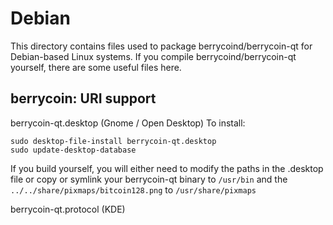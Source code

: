 
Debian
====================
This directory contains files used to package berrycoind/berrycoin-qt
for Debian-based Linux systems. If you compile berrycoind/berrycoin-qt yourself, there are some useful files here.

## berrycoin: URI support ##


berrycoin-qt.desktop  (Gnome / Open Desktop)
To install:

	sudo desktop-file-install berrycoin-qt.desktop
	sudo update-desktop-database

If you build yourself, you will either need to modify the paths in
the .desktop file or copy or symlink your berrycoin-qt binary to `/usr/bin`
and the `../../share/pixmaps/bitcoin128.png` to `/usr/share/pixmaps`

berrycoin-qt.protocol (KDE)

